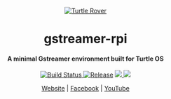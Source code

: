 <p align="center">
  <a href="http://turtlerover.com" alt="Turtle Rover"><img src="https://avatars3.githubusercontent.com/u/36553642?s=84&v=4" alt="Turtle Rover" /></a>
</p>
<h1 align="center">gstreamer-rpi</h1>
<h4 align="center">A minimal Gstreamer environment built for Turtle OS</h4>

<p align="center">
  <a href="https://travis-ci.org/TurtleRover/gstreamer-rpi">
    <img src="https://travis-ci.org/TurtleRover/gstreamer-rpi.svg?branch=master" alt="Build Status">
  </a>
  <a href="https://github.com/TurtleRover/gstreamer-rpi/releases">
    <img src="https://img.shields.io/github/release/TurtleRover/gstreamer-rpi.svg" alt="Release"></a>
  <a href="https://github.com/TurtleRover/gstreamer-rpi/blob/master/LICENSE">
      <img src="https://img.shields.io/github/license/TurtleRover/gstreamer-rpi.svg">
  </a>
  <a href="https://twitter.com/TurtleRover">
    <img src="https://img.shields.io/twitter/follow/TurtleRover.svg?style=social&label=Follow">
  </a>
</p>
<p align="center">
  <a href="http://turtlerover.com" alt="Website">Website</a> |
  <a href="https://www.facebook.com/TurtleRover/" alt="Facebook">Facebook</a> |
  <a href="https://www.youtube.com/channel/UCxukvEct3wP0S5FACa3uelA" alt="YouTube">YouTube</a>
</p>
